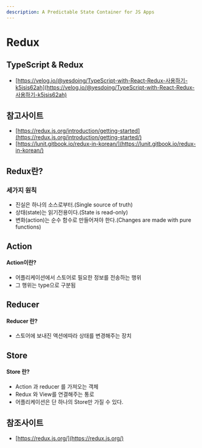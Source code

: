```yaml
---
description: A Predictable State Container for JS Apps
---
```


# Redux

## TypeScript & Redux

* [https://velog.io/@yesdoing/TypeScript-with-React-Redux-사용하기-k5jsis62ah](https://velog.io/@yesdoing/TypeScript-with-React-Redux-사용하기-k5jsis62ah)

## 참고사이트

* [https://redux.js.org/introduction/getting-started](https://redux.js.org/introduction/getting-started/)
* [https://lunit.gitbook.io/redux-in-korean/](https://lunit.gitbook.io/redux-in-korean/)



## Redux란?

###  세가지 원칙

*  진실은 하나의 소스로부터.\(Single source of truth\)
*  상태\(state\)는 읽기전용이다.\(State is read-only\)
*  변화\(action\)는 순수 함수로 만들어져야 한다.\(Changes are made with pure functions\)



## Action

#### Action이란?

*  어플리케이션에서 스토어로 필요한 정보를 전송하는 행위
*  그 행위는 type으로 구분됨

## Reducer

#### Reducer 란?

*  스토어에 보내진 액션에따라 상태를 변경해주는 장치

## Store

#### Store 란?

* Action 과 reducer 를 가져오는 객체 
*  Redux 와 View를 연결해주는 통로
*  어플리케이션은 단 하나의 Store만 가질 수 있다.







## 참조사이트

* [https://redux.js.org/](https://redux.js.org/)



